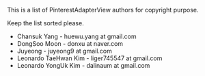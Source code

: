This is a list of PinterestAdapterView authors for copyright purpose.

Keep the list sorted please.

 * Chansuk Yang - huewu.yang at gmail.com
 * DongSoo Moon - donxu at naver.com
 * Juyeong - juyeong9 at gmail.com
 * Leonardo TaeHwan Kim - liger745547 at gmail.com
 * Leonardo YongUk Kim - dalinaum at gmail.com


